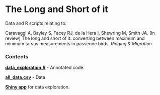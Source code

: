 # The Long and Short of it
Data and R scripts relating to:

Caravaggi A, Bayley S, Facey RJ, de la Hera I, Shewring M, Smith JA. (In review) The long and short of it: converting between maximum and minimum tarsus measurements in passerine birds. *Ringing & Migration.*

### Contents

**[data_exploration.R](https://github.com/arcaravaggi/pTarsi/blob/master/data_exploration.R)** - Annotated code.    

**[all_data.csv](https://github.com/arcaravaggi/pTarsi/blob/master/all_data.csv)** - Data 

**[Shiny app](https://arcaravaggi.shinyapps.io/passerine_biometrics/)** for data exploration.   
